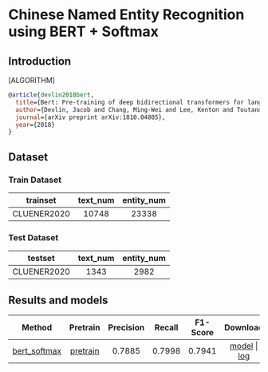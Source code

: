 # Chinese Named Entity Recognition using BERT + Softmax

## Introduction

[ALGORITHM]

```bibtex
@article{devlin2018bert,
  title={Bert: Pre-training of deep bidirectional transformers for language understanding},
  author={Devlin, Jacob and Chang, Ming-Wei and Lee, Kenton and Toutanova, Kristina},
  journal={arXiv preprint arXiv:1810.04805},
  year={2018}
}
```

## Dataset

### Train Dataset

|  trainset  | text_num | entity_num |
| :--------: | :----------: | :--------: |
| CLUENER2020 |     10748     |     23338     |

### Test Dataset

|  testset  | text_num | entity_num |
| :--------: | :----------: | :--------: |
| CLUENER2020 |     1343     |     2982     |

## Results and models

|                                 Method                                 |Pretrain|  Precision  |   Recall  |  F1-Score |                Download                 |
| :--------------------------------------------------------------------: |:-----------:|:-----------:| :--------:| :-------: | :-------------------------------------: |
|   [bert_softmax](/configs/ner/bert_softmax/bert_softmax_cluener_18e.py)| [pretrain](https://download.openmmlab.com/mmocr/ner/bert_softmax/bert_pretrain.pth) |0.7885     |    0.7998 |  0.7941   |  [model](https://download.openmmlab.com/mmocr/ner/bert_softmax/bert_softmax_cluener-eea70ea2.pth) \| [log](https://download.openmmlab.com/mmocr/ner/bert_softmax/20210514_172645.log.json) |
